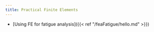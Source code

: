 ```yaml
---
title: Practical Finite Elements
---
```

- [Using FE for fatigue analysis]({{< ref "/feaFatigue/hello.md" >}})
